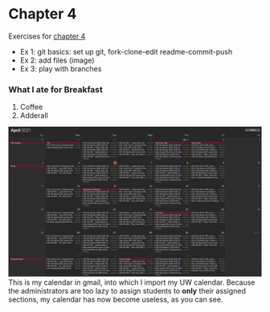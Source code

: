 # Chapter 4

Exercises for [chapter 4](https://faculty.washington.edu/otoomet/info201-book/git-basics.html)

* Ex 1: git basics: set up git, fork-clone-edit readme-commit-push
* Ex 2: add files (image)
* Ex 3: play with branches

### What I ate for Breakfast
1. Coffee
2. Adderall

![](exercise-2/images/calendar.png)
This is my calendar in gmail, into which I import my UW calendar.  Because the administrators are too lazy to assign students to **only** their assigned sections, my calendar has now become useless, as you can see.